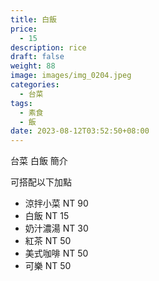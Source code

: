 ```yaml
---
title: 白飯
price:
  - 15
description: rice
draft: false
weight: 88
image: images/img_0204.jpeg
categories:
  - 台菜
tags:
  - 素食
  - 飯
date: 2023-08-12T03:52:50+08:00
---
```


台菜 白飯 簡介

可搭配以下加點

- 涼拌小菜  NT 90
- 白飯 NT 15
- 奶汁濃湯 NT 30
- 紅茶  NT 50
- 美式咖啡 NT 50
- 可樂 NT 50
